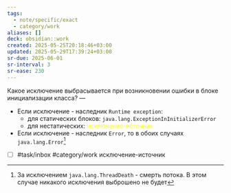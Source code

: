 ```yaml
---
tags:
  - note/specific/exact
  - category/work
aliases: []
deck: obsidian::work
created: 2025-05-25T20:18:46+03:00
updated: 2025-05-29T17:39:24+03:00
sr-due: 2025-06-01
sr-interval: 3
sr-ease: 230
---
```


Какое исключение выбрасывается при возникновении ошибки в блоке инициализации класса?
—
- Если исключение - наследник `Runtime exception`:
	- для статических блоков: `java.lang.ExceptionInInitializerError`
	- для нестатических: <font color="#ffff00">исключение-источник</font>
- Если исключение - наследник `Error`, то в обоих случаях `java.lang.Error`[^1]
- [ ] #task/inbox #category/work исключение-источник

[^1]: За исключением `java.lang.ThreadDeath` - смерть потока. В этом случае никакого исключения выброшено не будет
